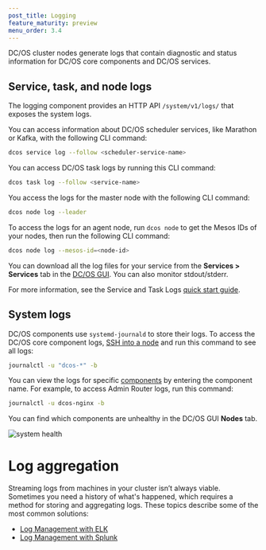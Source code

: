 ```yaml
---
post_title: Logging
feature_maturity: preview
menu_order: 3.4
---
```


DC/OS cluster nodes generate logs that contain diagnostic and status information for DC/OS core components and DC/OS services.

## Service, task, and node logs

The logging component provides an HTTP API `/system/v1/logs/` that exposes the system logs.

You can access information about DC/OS scheduler services, like Marathon or Kafka, with the following CLI command:

```bash
dcos service log --follow <scheduler-service-name>
```

You can access DC/OS task logs by running this CLI command:

```bash
dcos task log --follow <service-name>
```

You access the logs for the master node with the following CLI command:

```bash
dcos node log --leader
```

To access the logs for an agent node, run `dcos node` to get the Mesos IDs of your nodes, then run the following CLI command:

```bash
dcos node log --mesos-id=<node-id>
```

You can download all the log files for your service from the **Services > Services** tab in the [DC/OS GUI](/docs/1.11/gui/). You can also monitor stdout/stderr.

For more information, see the Service and Task Logs [quick start guide](/docs/1.11/monitoring/logging/quickstart/).

## System logs

DC/OS components use `systemd-journald` to store their logs. To access the DC/OS core component logs, [SSH into a node][5] and run this command to see all logs:

```bash
journalctl -u "dcos-*" -b
```

You can view the logs for specific [components](/docs/1.11/overview/architecture/components/) by entering the component name. For example, to access Admin Router logs, run this command:

```bash
journalctl -u dcos-nginx -b
```

You can find which components are unhealthy in the DC/OS GUI **Nodes** tab.

![system health](/docs/1.11/img/ui-system-health-logging.png)

# Log aggregation

Streaming logs from machines in your cluster isn’t always viable. Sometimes you need a history of what's happened, which requires a method for storing and aggregating logs. These topics describe some of the most common solutions:

- [Log Management with ELK](/docs/1.11/monitoring/logging/aggregating/elk/)
- [Log Management with Splunk](/docs/1.11/monitoring/logging/aggregating/splunk/)

[5]: /docs/1.11/administering-clusters/sshcluster/
